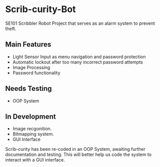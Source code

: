 Scrib-curity-Bot
================

SE101 Scribbler Robot Project that serves as an alarm system to prevent theft.


<h2>Main Features</h2>
<ul>
  <li>Light Sensor Input as menu navigation and password protection</li>
  <li>Automatic lockout after too many incorrect password attempts</li>
  <li>Image Processing</li>
  <li>Password functionality</li>
</ul>
<h2>Needs Testing</h2>
<ul>
  <li>OOP System</li>
</ul>
<h2>In Development</h2>
<ul>
  <li>Image recgonition. </li>
  <li>Bitmapping system.</li>
  <li>GUI Interface </li>
</ul>

<p>Scrib-curity has been re-coded in an OOP System, awaiting further documentation and testing. This will better help us code the system to interact with a GUI interface.</p>
